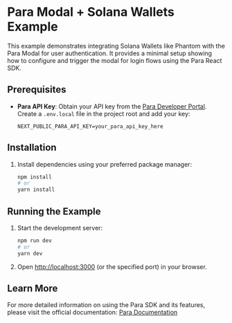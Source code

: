 # Para Modal + Solana Wallets Example

This example demonstrates integrating Solana Wallets like Phantom with the Para Modal for user authentication. It
provides a minimal setup showing how to configure and trigger the modal for login flows using the Para React SDK.

## Prerequisites

- **Para API Key**: Obtain your API key from the [Para Developer Portal](https://developer.getpara.com/). Create a
  `.env.local` file in the project root and add your key:
  ```env
  NEXT_PUBLIC_PARA_API_KEY=your_para_api_key_here
  ```

## Installation

1.  Install dependencies using your preferred package manager:
    ```bash
    npm install
    # or
    yarn install
    ```

## Running the Example

1.  Start the development server:
    ```bash
    npm run dev
    # or
    yarn dev
    ```
2.  Open [http://localhost:3000](https://www.google.com/search?q=http://localhost:3000) (or the specified port) in your
    browser.

## Learn More

For more detailed information on using the Para SDK and its features, please visit the official documentation:
[Para Documentation](https://docs.getpara.com/)
